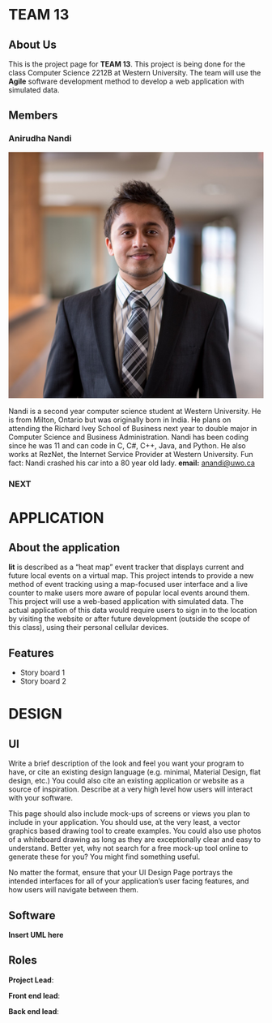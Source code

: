 <br>

<a name="LIT">

# </a>TEAM 13

<a name="1.1"></a>

## About Us

This is the project page for **TEAM 13**. This project is being done for the class Computer Science 2212B at Western University. The team will use the **Agile** software development method to develop a web application with simulated data.

## <a name="1.2"></a>Members

### Anirudha Nandi
![alt text](/website/img/nandi.jpg)

Nandi is a second year computer science student at Western University. He is from Milton, Ontario but was originally born in India. He plans on attending the Richard Ivey School of Business next year to double major in Computer Science and Business Administration. Nandi has been coding since he was 11 and can code in C, C#, C++, Java, and Python. He also works at RezNet, the Internet Service Provider at Western University. Fun fact: Nandi crashed his car into a 80 year old lady.
**email:** anandi@uwo.ca

### NEXT

# <a name="application"></a>APPLICATION


## <a name="2.1"></a>About the application

**lit** is described as a “heat map” event tracker that displays current and future local events on a virtual map. This project intends to provide a new method of event tracking using a map-focused user interface and a live counter to make users more aware of popular local events around them. This project will use a web-based application with simulated data. The actual application of this data would require users to sign in to the location by visiting the website or after future development (outside the scope of this class), using their personal cellular devices.

## <a name="2.2"></a>Features

- Story board 1
- Story board 2

# <a name="design"></a>DESIGN


## <a name="3.1"></a>UI

Write a brief description of the look and feel you want your program to have, or cite an existing design language (e.g. minimal, Material Design, flat design, etc.) You could also cite an existing application or website as a source of inspiration. Describe at a very high level how users will interact with your software.

This page should also include mock-ups of screens or views you plan to include in your application. You should use, at the very least, a vector graphics based drawing tool to create examples. You could also use photos of a whiteboard drawing as long as they are exceptionally clear and easy to understand. Better yet, why not search for a free mock-up tool online to generate these for you? You might find something useful.

No matter the format, ensure that your UI Design Page portrays the intended interfaces for all of your application’s user facing features, and how users will navigate between them.

## <a name="3.2"></a>Software

**Insert UML here**

## <a name="3.3"></a>Roles

**Project Lead**:

**Front end lead**:

**Back end lead**:

